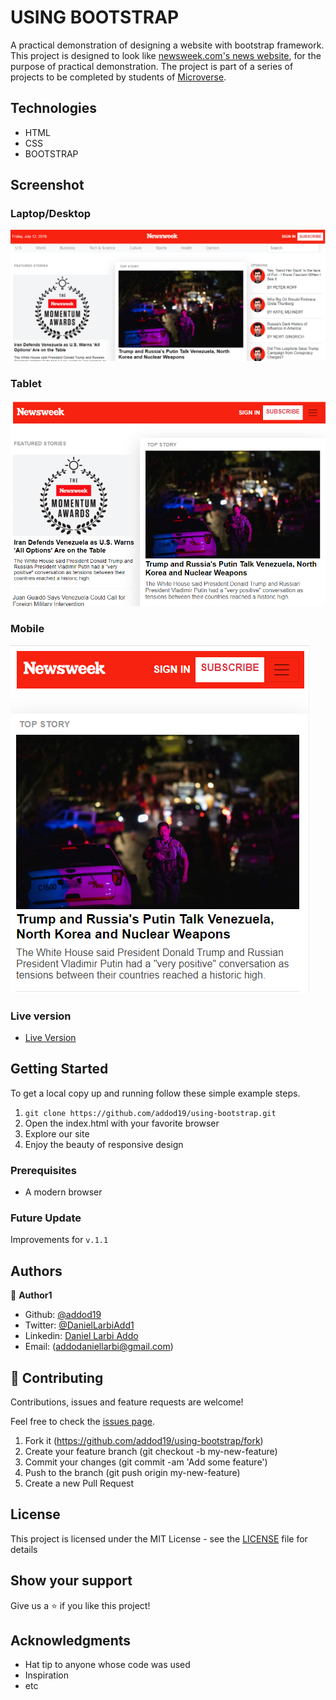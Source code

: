 # USING BOOTSTRAP

A practical demonstration of designing a website with bootstrap framework.
This project is designed to look like [newsweek.com's news website](https://www.newsweek.com/), for the purpose of practical demonstration.
The project is part of a series of projects to be completed by students of [Microverse](https://www.microverse.org/ "The Global School for Remote Software Developers!").

## Technologies

- HTML
- CSS
- BOOTSTRAP

## Screenshot

### Laptop/Desktop
<img src="assets/images/nl.PNG" alt="large">

### Tablet
<img src="assets/images/nm.PNG" alt="medium">

### Mobile
<img src="assets/images/ns.PNG" alt="small">


### Live version

* [Live Version](https://addod19.github.io/using-bootstrap/)

## Getting Started

To get a local copy up and running follow these simple example steps.

1. ``` git clone https://github.com/addod19/using-bootstrap.git ```
2. Open the index.html with your favorite browser
3. Explore our site
4. Enjoy the beauty of responsive design

### Prerequisites

- A modern browser

### Future Update
Improvements for ```v.1.1```

## Authors

👤 **Author1**

- Github: [@addod19](https://github.com/addod19)
- Twitter: [@DanielLarbiAdd1](https://twitter.com/DanielLarbiAdd1)
- Linkedin: [Daniel Larbi Addo](https://linkedin.com/in/daniel-larbi-addo/)
- Email: (addodaniellarbi@gmail.com)

## 🤝 Contributing

Contributions, issues and feature requests are welcome!

Feel free to check the [issues page](https://github.com/addod19/using-bootstrap/issues).


1. Fork it (https://github.com/addod19/using-bootstrap/fork)
2. Create your feature branch (git checkout -b my-new-feature)
3. Commit your changes (git commit -am 'Add some feature')
4. Push to the branch (git push origin my-new-feature)
5. Create a new Pull Request


## License

This project is licensed under the MIT License - see the [LICENSE](./LICENSE.md) file for details


## Show your support

Give us a ⭐️ if you like this project!

## Acknowledgments

- Hat tip to anyone whose code was used
- Inspiration
- etc
